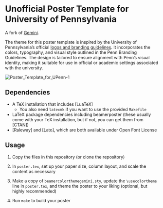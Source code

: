 # Unofficial Poster Template for University of Pennsylvania
 
A fork of [Gemini](https://github.com/anishathalye/gemini).  

The theme for this poster template is inspired by the University of Pennsylvania’s official [logos and branding guidelines](https://branding.web-resources.upenn.edu/logos-and-branding). It incorporates the colors, typography, and visual style outlined in the Penn Branding Guidelines. The design is tailored to ensure alignment with Penn’s visual identity, making it suitable for use in official or academic settings associated with the university.


![Poster_Template_for_UPenn-1](https://github.com/user-attachments/assets/dbf831a7-6094-4133-ace4-549ebc942d61)


## Dependencies

* A TeX installation that includes [LuaTeX]
    * You also need `latexmk` if you want to use the provided `Makefile`
* LaTeX package dependencies including beamerposter (these usually come with
  your TeX installation, but if not, you can get them from [CTAN])
* [Raleway] and [Lato], which are both available under Open Font License

## Usage

1. Copy the files in this repository (or clone the repository)

1. In `poster.tex`, set up your paper size, column layout, and scale the
   content as necessary

1. Make a copy of `beamercolorthemegemini.sty`, update the `\usecolortheme`
   line in `poster.tex`, and theme the poster to your liking (optional, but
   highly recommended)

1. Run `make` to build your poster
